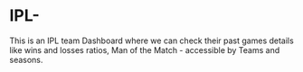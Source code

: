 # IPL-
This is an IPL team Dashboard where we can check their past games details like wins and losses ratios, Man of the Match - accessible by Teams and seasons.
